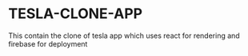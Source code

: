 # TESLA-CLONE-APP
This contain the clone of tesla app which uses react for rendering and firebase for deployment 
